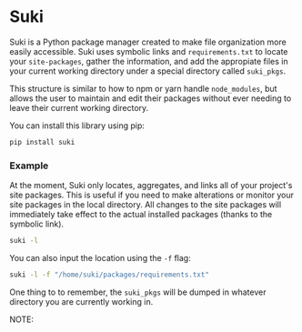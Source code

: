# Suki
Suki is a Python package manager created to make file organization more easily accessible. Suki uses symbolic links and `requirements.txt` to locate your `site-packages`, gather the information, and add the appropiate files in your current working directory under a special directory called `suki_pkgs`.

This structure is similar to how to npm or yarn handle `node_modules`, but allows the user to maintain and edit their packages without ever needing to leave their current working directory.

You can install this library using pip:
```bash
pip install suki
```

### Example
At the moment, Suki only locates, aggregates, and links all of your project's site packages. This is useful if you need to make alterations or monitor your site packages in the local directory. All changes to the site packages will immediately take effect to the actual installed packages (thanks to the symbolic link).
```bash
suki -l
```

You can also input the location using the `-f` flag:
```bash
suki -l -f "/home/suki/packages/requirements.txt"
```

One thing to to remember, the `suki_pkgs` will be dumped in whatever directory you are currently working in.

NOTE: